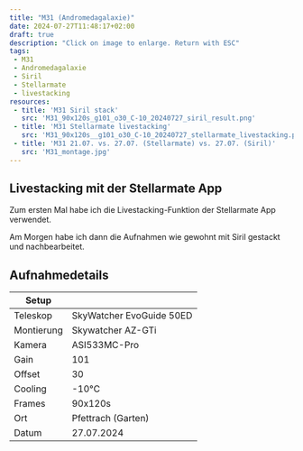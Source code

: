 ```yaml
---
title: "M31 (Andromedagalaxie)"
date: 2024-07-27T11:48:17+02:00
draft: true
description: "Click on image to enlarge. Return with ESC" 
tags:
 - M31
 - Andromedagalaxie
 - Siril
 - Stellarmate
 - livestacking
resources:
 - title: 'M31 Siril stack'
   src: 'M31_90x120s_g101_o30_C-10_20240727_siril_result.png'
 - title: 'M31 Stellarmate livestacking'
   src: 'M31_90x120s__g101_o30_C-10_20240727_stellarmate_livestacking.png'
 - title: 'M31 21.07. vs. 27.07. (Stellarmate) vs. 27.07. (Siril)'
   src: 'M31_montage.jpg'
---
```


## Livestacking mit der Stellarmate App

Zum ersten Mal habe ich die Livestacking-Funktion der Stellarmate App verwendet.

Am Morgen habe ich dann die Aufnahmen wie gewohnt mit Siril gestackt und nachbearbeitet.


## Aufnahmedetails
|Setup       |                          |
|------------|--------------------------|
|Teleskop | SkyWatcher EvoGuide 50ED |
|Montierung | Skywatcher AZ-GTi |
|Kamera | ASI533MC-Pro |
|Gain | 101 |
|Offset | 30 |
|Cooling | -10°C |
|Frames | 90x120s |
|Ort | Pfettrach (Garten) |
|Datum | 27.07.2024 |

